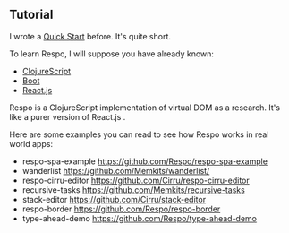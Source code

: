 
## Tutorial

I wrote a [Quick Start](https://github.com/Respo/respo/wiki/Quick-Start) before. It's quite short.

To learn Respo, I will suppose you have already known:

* [ClojureScript](http://clojurescript.org)
* [Boot](boot-clj.com)
* [React.js](https://facebook.github.io/react/)

Respo is a ClojureScript implementation of virtual DOM as a research. It's like a purer version of React.js .

Here are some examples you can read to see how Respo works in real world apps:

* respo-spa-example https://github.com/Respo/respo-spa-example
* wanderlist https://github.com/Memkits/wanderlist/
* respo-cirru-editor https://github.com/Cirru/respo-cirru-editor
* recursive-tasks https://github.com/Memkits/recursive-tasks
* stack-editor https://github.com/Cirru/stack-editor
* respo-border https://github.com/Respo/respo-border
* type-ahead-demo https://github.com/Respo/type-ahead-demo

